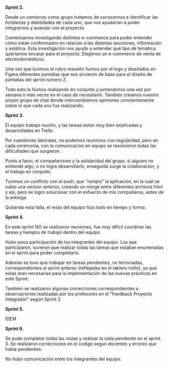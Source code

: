 **Sprint 2.**

Desde un comienzo como grupo tratamos de conocernos e identificar las fortalezas y debilidades de cada uno, que nos ayudarían a poder integrarnos y avanzar con el proyecto.

Comenzamos investigando distintos e-commerce para poder entender cómo están conformados en relación a las distintas secciones, información y estética. Esta investigación nos ayudo a entender qué tipo de temática queríamos encarar para el proyecto. Elegimos un e-commerce de venta de electrodomésticos.

Una vez que tuvimos el rubro resuelto fuimos por el logo y diseñados en Figma diferentes pantallas que nos sirvieron de base para el diseño de pantallas del sprint número 2.

Todo esto lo fuimos realizando en conjunto y juntandonos una vez por semana o más veces en el caso de necesitarlo. También creamos nuestro propio grupo de chat donde intercambiamos opiniones constantemente sobre lo que cada uno fue realizando.

**Sprint 3.**

El equipo trabajo mucho, y las tareas estan muy bien explicadas y desarrolladas en Trello.

Por cuestiones laborales, no podemos reunirnos con regularidad, pero en cada ceremonia, con la comunicacion en equipo se resolvieron todas las dificultades que surgieron.

Punto a favor, el compañerismo y la solidaridad del grupo, si alguien no entiende algo, o no logra desarrollarlo, enseguida surge la colaboracion, y el trabajo en conjunto.

Tuvimos un conflicto con el push, que "rompio" la aplicacion, en la cual se subio una version anterior, creando un merge entre diferentes archivos html y ejs, pero se logro solucionar con el esfuerzo de mis compañeros, antes de la entrega.

Quitando esta falla, el resto del equipo hizo todo en tiempo y forma.

**Sprint 4.**

En este sprint NO se realizaron reuniones, fue muy difícil coordinar las tareas y tiempos de trabajo dentro del equipo.

Hubo poca participación de los integrantes del equipo. Los que participaron, tuvieron que realizar todas las tareas que estaban enumeradas en el sprint para poder completarlo.

Además se tuvo que trabajar en tareas pendientes, no terminadas, correspondientes al sprint anterior (reflejadas en el tablero trello), ya que estas eran necesarias para la implementación de las nuevas prácticas en este Sprint. 

También se realizaron algunas correcciones correspondientes a observaciones realizadas por los profesores en el "Feedback Proyecto Integrador" según Sprint 3.


**Sprint 5.**

IDEM

**Sprint 6.**

Se pudo completar todas las vistas y realizar la vista pendiente en el sprint 3.
Se realizaron correcciones en el codigo segun docentes y errores que habia pendientes.

No hubo comunicación entre los integrantes del equipo.